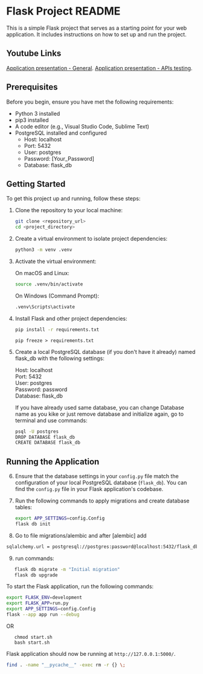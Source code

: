 # Flask Project README

This is a simple Flask project that serves as a starting point for your web application. 
It includes instructions on how to set up and run the project.

## Youtube Links
[Application presentation - General](https://youtu.be/TJjMjcPEhCs).
[Application presentation - APIs testing](https://youtu.be/vaXBGEBV8s4).

## Prerequisites

Before you begin, ensure you have met the following requirements:

- Python 3 installed
- pip3 installed
- A code editor (e.g., Visual Studio Code, Sublime Text)
- PostgreSQL installed and configured
  - Host: localhost
  - Port: 5432
  - User: postgres
  - Password: [Your_Password]
  - Database: flask_db

## Getting Started

To get this project up and running, follow these steps:

1. Clone the repository to your local machine:

   ```bash
   git clone <repository_url>
   cd <project_directory>
   ```

2. Create a virtual environment to isolate project dependencies:

   ```bash
   python3 -m venv .venv
   ```

3. Activate the virtual environment:

   On macOS and Linux:
   ```bash
   source .venv/bin/activate
   ```

   On Windows (Command Prompt):
   ```bash
   .venv\Scripts\activate
   ```

4. Install Flask and other project dependencies:

   ```bash
   pip install -r requirements.txt
   ```

   ```pip freeze > requirements.txt```

5. Create a local PostgreSQL database (if you don't have it already) named flask_db with the following settings:

   Host: localhost <br /> 
   Port: 5432 <br /> 
   User: postgres <br /> 
   Password: password <br /> 
   Database: flask_db <br />

   If you have already used same database, you can change Database name as you kike or just remove database and initialize again, go to terminal and use commands:
      ```bash
      psql -U postgres 
      DROP DATABASE flask_db
      CREATE DATABASE flask_db
      ```

## Running the Application
6. Ensure that the database settings in your `config.py` file match the configuration of your local PostgreSQL database (`flask_db`). You can find the `config.py` file in your Flask application's codebase.

7. Run the following commands to apply migrations and create database tables: <br /> 


   ```bash
   export APP_SETTINGS=config.Config
   flask db init
   ```

8.  Go to file migrations/alembic and after  [alembic] add
   ```bash
   sqlalchemy.url = postgresql://postgres:password@localhost:5432/flask_db
   ```
9. run commands:
```bash 
   flask db migrate -m "Initial migration"
   flask db upgrade 
   ```
To start the Flask application, run the following commands:

```bash
export FLASK_ENV=development
export FLASK_APP=run.py
export APP_SETTINGS=config.Config  
flask --app app run --debug
```
OR
``` 
   chmod start.sh
   bash start.sh
```

Flask application should now be running at `http://127.0.0.1:5000/`.

``` bash
find . -name "__pycache__" -exec rm -r {} \;
``` 
